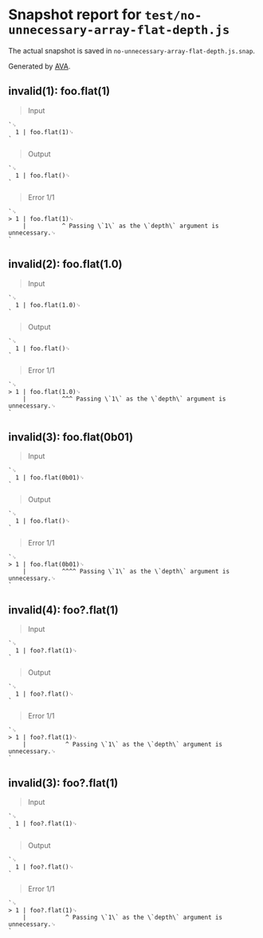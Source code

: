 # Snapshot report for `test/no-unnecessary-array-flat-depth.js`

The actual snapshot is saved in `no-unnecessary-array-flat-depth.js.snap`.

Generated by [AVA](https://avajs.dev).

## invalid(1): foo.flat(1)

> Input

    `␊
      1 | foo.flat(1)␊
    `

> Output

    `␊
      1 | foo.flat()␊
    `

> Error 1/1

    `␊
    > 1 | foo.flat(1)␊
        |          ^ Passing \`1\` as the \`depth\` argument is unnecessary.␊
    `

## invalid(2): foo.flat(1.0)

> Input

    `␊
      1 | foo.flat(1.0)␊
    `

> Output

    `␊
      1 | foo.flat()␊
    `

> Error 1/1

    `␊
    > 1 | foo.flat(1.0)␊
        |          ^^^ Passing \`1\` as the \`depth\` argument is unnecessary.␊
    `

## invalid(3): foo.flat(0b01)

> Input

    `␊
      1 | foo.flat(0b01)␊
    `

> Output

    `␊
      1 | foo.flat()␊
    `

> Error 1/1

    `␊
    > 1 | foo.flat(0b01)␊
        |          ^^^^ Passing \`1\` as the \`depth\` argument is unnecessary.␊
    `

## invalid(4): foo?.flat(1)

> Input

    `␊
      1 | foo?.flat(1)␊
    `

> Output

    `␊
      1 | foo?.flat()␊
    `

> Error 1/1

    `␊
    > 1 | foo?.flat(1)␊
        |           ^ Passing \`1\` as the \`depth\` argument is unnecessary.␊
    `

## invalid(3): foo?.flat(1)

> Input

    `␊
      1 | foo?.flat(1)␊
    `

> Output

    `␊
      1 | foo?.flat()␊
    `

> Error 1/1

    `␊
    > 1 | foo?.flat(1)␊
        |           ^ Passing \`1\` as the \`depth\` argument is unnecessary.␊
    `
